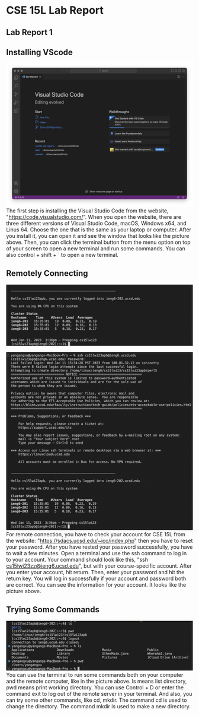 # CSE 15L Lab Report

## Lab Report 1

## Installing VScode
![Image](Lab1-3.png)
The first step is installing the Visual Studio Code from the website, "https://code.visualstudio.com/". When you open the website, there are three different versions of Visual Studio Code, macOS, Windows x64, and Linus 64. Choose the one that is the same as your laptop or computer. After you install it, you can open it and see the window that looks like the picture above. Then, you can click the terminal button from the menu option on top of your screen to open a new terminal and run some commands. You can also control + shift + ` to open a new terminal.

## Remotely Connecting
![Image](Lab1-4.png)

![Image](Lab1-4-1.png)
For remote connection, you have to check your account for CSE 15L from the website: "https://sdacs.ucsd.edu/~icc/index.php" then you have to reset your password. After you have rested your password successfully, you have to wait a few minutes. Open a terminal and use the ssh command to log in to your account. Your command should look like this, "ssh cs15lwi23zz@ieng6.ucsd.edu", but with your course-specific account. After you enter your account, hit return. Then, enter your password and hit the return key. You will log in successfully if your account and password both are correct. You can see the information for your account. It looks like the picture above.


## Trying Some Commands
![Image](Lab1-5.png)
You can use the terminal to run some commands both on your computer and the remote computer, like in the picture above. ls means list directory, pwd means print working directory. You can use Control + D or enter the command exit to log out of the remote server in your terminal. And also, you can try some other commands, like cd, mkdir. The command cd is used to change the directory. The command mkdir is used to make a new directory.
